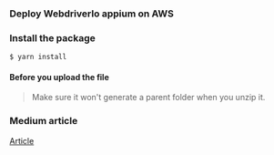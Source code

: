 ### Deploy WebdriverIo appium on AWS

### Install the package
```
$ yarn install
```

#### Before you upload the file
> Make sure it won't generate a parent folder when you unzip it.

### Medium article
[Article](https://medium.com/@cheyu1220/deploy-mobile-automation-testing-with-webdriverio-x-appium-on-aws-device-farm-84136ff42aa9)


